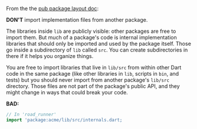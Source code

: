 
From the the [pub package layout doc](https://dart.dev/tools/pub/package-layout#implementation-files):

**DON'T** import implementation files from another package.

The libraries inside `lib` are publicly visible: other packages are free to
import them.  But much of a package's code is internal implementation libraries
that should only be imported and used by the package itself.  Those go inside a
subdirectory of `lib` called `src`.  You can create subdirectories in there if
it helps you organize things.

You are free to import libraries that live in `lib/src` from within other Dart
code in the same package (like other libraries in `lib`, scripts in `bin`,
and tests) but you should never import from another package's `lib/src`
directory.  Those files are not part of the package's public API, and they
might change in ways that could break your code.

**BAD:**
```dart
// In 'road_runner'
import 'package:acme/lib/src/internals.dart;
```

